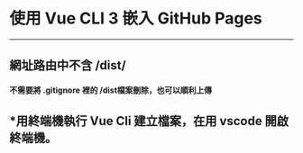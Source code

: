 # 使用 Vue CLI 3 嵌入 GitHub Pages 
---
## 網址路由中不含 /dist/ 

#### **不需要將 .gitignore 裡的 /dist檔案刪除，也可以順利上傳**
## *用終端機執行 Vue Cli 建立檔案，在用 vscode 開啟終端機。 
